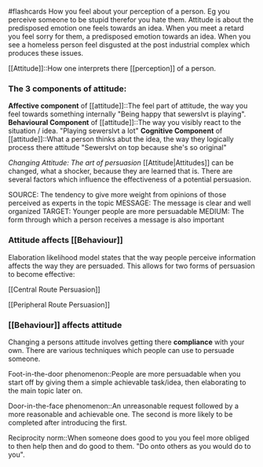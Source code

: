 #flashcards 
How you feel about your perception of a person. Eg you perceive someone to be stupid therefor you hate them. Attitude is about the predisposed emotion one feels towards an idea. When you meet a retard you feel sorry for them, a predisposed emotion towards an idea. When you see a homeless person feel disgusted at the post industrial complex which produces these issues.

[[Attitude]]::How one interprets there [[perception]] of a person.
### The 3 components of attitude:
**Affective component** of [[attitude]]::The feel part of attitude, the way you feel towards something internally "Being happy that sewerslvt is playing".
**Behavioural Component** of [[attitude]]::The way you visibly react to the situation / idea.  "Playing sewerslvt a lot"
**Cognitive Component** of [[attitude]]::What a person thinks abut the idea, the way they logically process there attitude "Sewerslvt on top because she's so original"

*Changing Attitude: The art of persuasion*
[[Attitude|Attitudes]] can be changed, what a shocker, because they are learned that is. There are several factors which influence the effectiveness of a potential persuasion.

SOURCE: The tendency to give more weight from opinions of those perceived as experts in the topic
MESSAGE: The message is clear and well organized
TARGET: Younger people are more persuadable
MEDIUM: The form through which a person receives a message is also important

### Attitude affects [[Behaviour]]
Elaboration likelihood model states that the way people perceive information affects the way they are persuaded. This allows for two forms of persuasion to become effective:

[[Central Route Persuasion]]

[[Peripheral Route Persuasion]]

### [[Behaviour]] affects attitude
Changing a persons attitude involves getting there **compliance** with your own. There are various techniques which people can use to persuade someone.

Foot-in-the-door phenomenon::People are more persuadable when you start off by giving them a simple achievable task/idea, then elaborating to the main topic later on.

Door-in-the-face phenomenon::An unreasonable request followed by a more reasonable and achievable one. The second is more likely to be completed after introducing the first.

Reciprocity norm::When someone does good to you you feel more obliged to then help then and do good to them. "Do onto others as you would do to you".